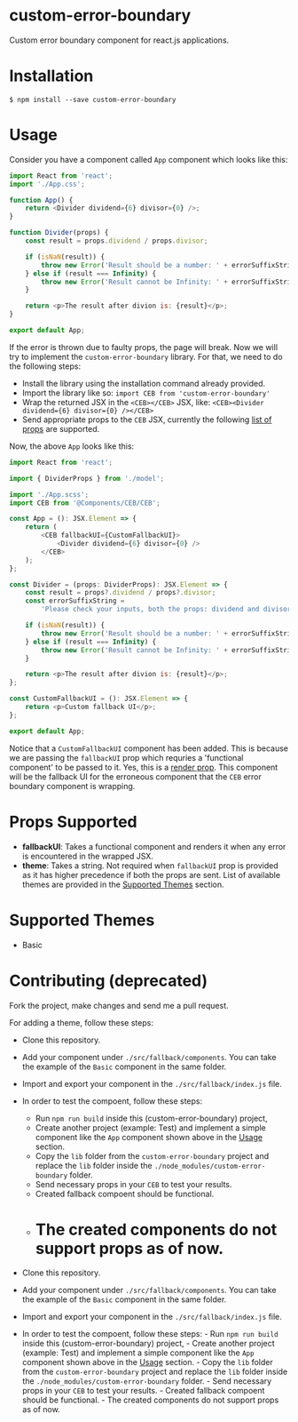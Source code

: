 # custom-error-boundary

Custom error boundary component for react.js applications.

# Installation

`$ npm install --save custom-error-boundary`

# Usage

Consider you have a component called `App` component which looks like this:

```js
import React from 'react';
import './App.css';

function App() {
    return <Divider dividend={6} divisor={0} />;
}

function Divider(props) {
    const result = props.dividend / props.divisor;

    if (isNaN(result)) {
        throw new Error('Result should be a number: ' + errorSuffixString);
    } else if (result === Infinity) {
        throw new Error('Result cannot be Infinity: ' + errorSuffixString);
    }

    return <p>The result after divion is: {result}</p>;
}

export default App;
```

If the error is thrown due to faulty props, the page will break. Now we will try to implement the `custom-error-boundary` library. For that, we need to do the following steps:

-   Install the library using the installation command already provided.
-   Import the library like so: `import CEB from 'custom-error-boundary'`
-   Wrap the returned JSX in the `<CEB></CEB>` JSX, like: `<CEB><Divider dividend={6} divisor={0} /></CEB>`
-   Send appropriate props to the `CEB` JSX, currently the following [list of props](#props-supported) are supported.

Now, the above `App` looks like this:

```js
import React from 'react';

import { DividerProps } from './model';

import './App.scss';
import CEB from '@Components/CEB/CEB';

const App = (): JSX.Element => {
    return (
        <CEB fallbackUI={CustomFallbackUI}>
            <Divider dividend={6} divisor={0} />
        </CEB>
    );
};

const Divider = (props: DividerProps): JSX.Element => {
    const result = props?.dividend / props?.divisor;
    const errorSuffixString =
        'Please check your inputs, both the props: dividend and divisor should be sent and make sure the divisor is not 0.';

    if (isNaN(result)) {
        throw new Error('Result should be a number: ' + errorSuffixString);
    } else if (result === Infinity) {
        throw new Error('Result cannot be Infinity: ' + errorSuffixString);
    }

    return <p>The result after divion is: {result}</p>;
};

const CustomFallbackUI = (): JSX.Element => {
    return <p>Custom fallback UI</p>;
};

export default App;
```

Notice that a `CustomFallbackUI` component has been added. This is because we are passing the `fallbackUI` prop which requries a 'functional component' to be passed to it. Yes, this is a [render prop](https://reactjs.org/docs/render-props.html). This component will be the fallback UI for the erroneous component that the `CEB` error boundary component is wrapping.

# Props Supported

-   **fallbackUI**: Takes a functional component and renders it when any error is encountered in the wrapped JSX.
-   **theme**: Takes a string. Not required when `fallbackUI` prop is provided as it has higher precedence if both the props are sent. List of available themes are provided in the [Supported Themes](#supported-themes) section.

# Supported Themes

-   Basic

# Contributing (deprecated)

Fork the project, make changes and send me a pull request.

For adding a theme, follow these steps:

-   Clone this repository.
-   Add your component under `./src/fallback/components`. You can take the example of the `Basic` component in the same folder.
-   Import and export your component in the `./src/fallback/index.js` file.
-   In order to test the compoent, follow these steps:

    -   Run `npm run build` inside this (custom-error-boundary) project,
    -   Create another project (example: Test) and implement a simple component like the `App` component shown above in the [Usage](#usage) section.
    -   Copy the `lib` folder from the `custom-error-boundary` project and replace the `lib` folder inside the `./node_modules/custom-error-boundary` folder.
    -   Send necessary props in your `CEB` to test your results.
    -   Created fallback compoent should be functional.
    -   # The created components do not support props as of now.

-   Clone this repository.
-   Add your component under `./src/fallback/components`. You can take the example of the `Basic` component in the same folder.
-   Import and export your component in the `./src/fallback/index.js` file.
-   In order to test the compoent, follow these steps: - Run `npm run build` inside this (custom-error-boundary) project, - Create another project (example: Test) and implement a simple component like the `App` component shown above in the [Usage](#usage) section. - Copy the `lib` folder from the `custom-error-boundary` project and replace the `lib` folder inside the `./node_modules/custom-error-boundary` folder. - Send necessary props in your `CEB` to test your results. - Created fallback compoent should be functional. - The created components do not support props as of now.
